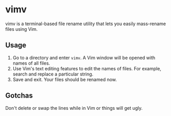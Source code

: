 # vimv

vimv is a terminal-based file rename utility that lets you easily mass-rename files using Vim.

## Usage

1. Go to a directory and enter `vimv`. A Vim window will be opened with names of all files.
2. Use Vim's text editing features to edit the names of files. For example, search and replace a particular string.
3. Save and exit. Your files should be renamed now.

## Gotchas

Don't delete or swap the lines while in Vim or things will get ugly.
